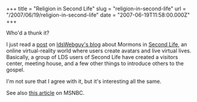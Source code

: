 +++
title = "Religion in Second Life"
slug = "religion-in-second-life"
url = "/2007/06/19/religion-in-second-life"
date = "2007-06-19T11:58:00.000Z"
+++

Who'd a thunk it?

I just read a <a href="http://www.ldswebguy.com/2007/05/11/mormons-active-in-second-life/">post</a> on <a href="http://www.ldswebguy.com/">ldsWebguy's blog</a> about Mormons in <a href="http://secondlife.com/">Second Life</a>, an online virtual-reality world where users create avatars and live virtual lives.  Basically, a group of LDS users of Second Life have created a visitors center, meeting house, and a few other things to introduce others to the gospel.

I'm not sure that I agree with it, but it's interesting all the same.

See also <a href="http://www.msnbc.msn.com/id/18789168/">this article</a> on MSNBC.